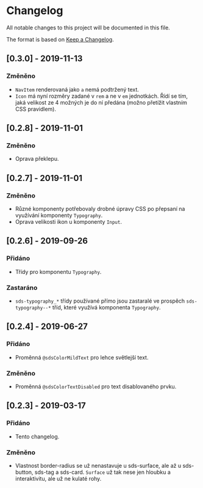 # Changelog
All notable changes to this project will be documented in this file.

The format is based on [Keep a Changelog](https://keepachangelog.com/en/1.0.0/).

## [0.3.0] - 2019-11-13
### Změněno
- `NavItem` renderovaná jako `a` nemá podtržený text.
- `Icon` má nyní rozměry zadané v `rem` a ne v `em` jednotkách. Řídí se tím, jaká velikost ze 4 možných je do ní předána (možno přetížit vlastním CSS pravidlem).

## [0.2.8] - 2019-11-01
### Změněno
- Oprava překlepu.

## [0.2.7] - 2019-11-01
### Změněno
- Různé komponenty potřebovaly drobné úpravy CSS po přepsaní na využívání komponenty `Typography`.
- Oprava velikosti ikon u komponenty `Input`.

## [0.2.6] - 2019-09-26
### Přidáno
- Třídy pro komponentu `Typography`.

### Zastaráno
- `sds-typography_*` třídy používané přímo jsou zastaralé ve prospěch `sds-typography--*` tříd, které využívá komponenta `Typography`.

## [0.2.4] - 2019-06-27
### Přidáno
- Proměnná `@sdsColorMildText` pro lehce světlejší text.

### Změněno
- Proměnná `@sdsColorTextDisabled` pro text disablovaného prvku.

## [0.2.3] - 2019-03-17
### Přidáno
- Tento changelog.

### Změněno
- Vlastnost border-radius se už nenastavuje u sds-surface, ale až u sds-button, sds-tag a sds-card. `Surface` už tak nese jen hloubku a interaktivitu, ale už ne kulaté rohy.
